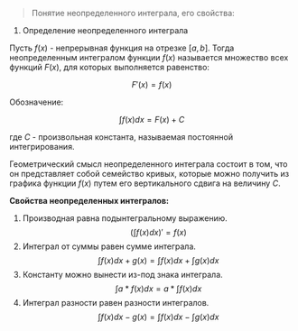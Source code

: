 > Понятие неопределенного интеграла, его свойства:

1. Определение неопределенного интеграла

Пусть $f(x)$ - непрерывная функция на отрезке $[a,b]$. Тогда неопределенным интегралом функции $f(x)$ называется множество всех функций $F(x)$, для которых выполняется равенство:

$$F'(x) = f(x)$$

Обозначение:

$$\int f(x)dx = F(x) + C$$

где $C$ - произвольная константа, называемая постоянной интегрирования.

Геометрический смысл неопределенного интеграла состоит в том, что он представляет собой семейство кривых, которые можно получить из графика функции $f(x)$ путем его вертикального сдвига на величину $C$.

**Свойства неопределенных интегралов:**

1. Производная равна подынтегральному выражению.
    $$(\int f(x)dx)' = f(x)$$
2. Интеграл от суммы равен сумме интеграла.
     $$\int f(x)dx + g(x) = \int f(x)dx + \int g(x)dx$$
3. Константу можно вынести из-под знака интеграла.
    $$\int a*f(x)dx = a * \int f(x)dx$$
4. Интеграл разности равен разности интегралов.
    $$\int f(x)dx - g(x) = \int f(x)dx - \int g(x)dx$$